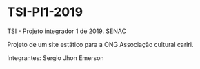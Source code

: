 # TSI-PI1-2019
TSI - Projeto integrador 1 de 2019.
SENAC

Projeto de um site estático para a ONG Associação cultural cariri.

Integrantes:
Sergio
Jhon
Emerson
